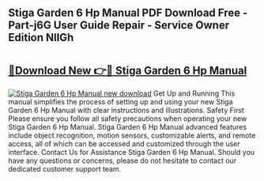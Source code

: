 ## Stiga Garden 6 Hp Manual PDF Download Free - Part-j6G User Guide Repair - Service Owner Edition NlIGh

# <h2><a href="http://bc53737.oget.top/?id=Stiga+Garden+6+Hp+Manual">🔗Download New 👉🔴 Stiga Garden 6 Hp Manual</a></h2>

[![Stiga Garden 6 Hp Manual new download](https://i.imgur.com/5g1atiW.png)](http://bc53737.oget.top/?id=Stiga+Garden+6+Hp+Manual)
Get Up and Running This manual simplifies the process of setting up and using your new Stiga Garden 6 Hp Manual with clear instructions and illustrations. Safety First Please ensure you follow all safety precautions when operating your new Stiga Garden 6 Hp Manual. Stiga Garden 6 Hp Manual advanced features include object recognition, motion sensors, customizable alerts, and remote access, all of which can be accessed and customized through the user interface. Contact Us for Assistance Stiga Garden 6 Hp Manual. Should you have any questions or concerns, please do not hesitate to contact our dedicated customer support team.
